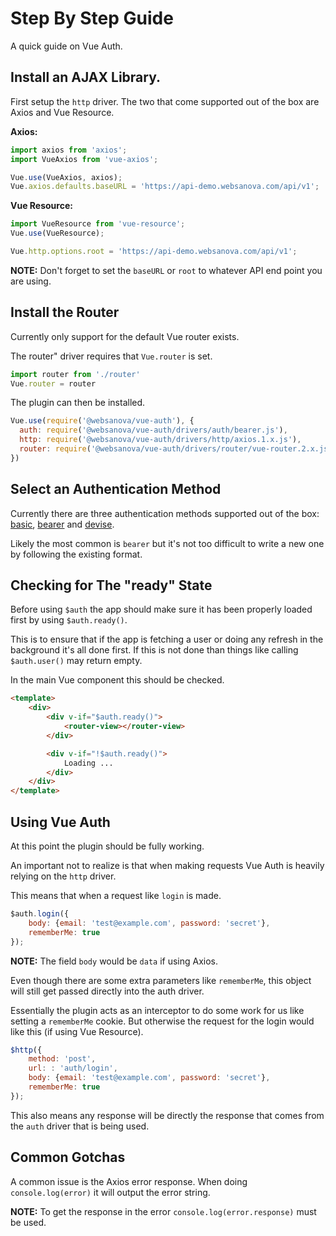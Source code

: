 # Step By Step Guide

A quick guide on Vue Auth.


## Install an AJAX Library.

First setup the `http` driver. The two that come supported out of the box are Axios and Vue Resource.

**Axios:**

```javascript
import axios from 'axios';
import VueAxios from 'vue-axios';

Vue.use(VueAxios, axios);
Vue.axios.defaults.baseURL = 'https://api-demo.websanova.com/api/v1';

```

**Vue Resource:**

```javascript
import VueResource from 'vue-resource';
Vue.use(VueResource);

Vue.http.options.root = 'https://api-demo.websanova.com/api/v1';
```

**NOTE:** Don't forget to set the `baseURL` or `root` to whatever API end point you are using.


## Install the Router

Currently only support for the default Vue router exists.

The router" driver requires that `Vue.router` is set.

```javascript
import router from './router'
Vue.router = router
```

The plugin can then be installed.

```javascript
Vue.use(require('@websanova/vue-auth'), {
  auth: require('@websanova/vue-auth/drivers/auth/bearer.js'),
  http: require('@websanova/vue-auth/drivers/http/axios.1.x.js'),
  router: require('@websanova/vue-auth/drivers/router/vue-router.2.x.js')
})
```


## Select an Authentication Method

Currently there are three authentication methods supported out of the box: [basic](https://github.com/websanova/vue-auth/blob/master/drivers/auth/basic.js), [bearer](https://github.com/websanova/vue-auth/blob/master/drivers/auth/bearer.js) and [devise](https://github.com/websanova/vue-auth/blob/master/drivers/auth/devise.js).

Likely the most common is `bearer` but it's not too difficult to write a new one by following the existing format.


## Checking for The "ready" State

Before using `$auth` the app should make sure it has been properly loaded first by using `$auth.ready()`.

This is to ensure that if the app is fetching a user or doing any refresh in the background it's all done first. If this is not done than things like calling `$auth.user()` may return empty.

In the main Vue component this should be checked.

```html
<template>
    <div>
        <div v-if="$auth.ready()">
            <router-view></router-view>
        </div>

        <div v-if="!$auth.ready()">
            Loading ...
        </div>
    </div>
</template>
```


## Using Vue Auth

At this point the plugin should be fully working.

An important not to realize is that when making requests Vue Auth is heavily relying on the `http` driver.

This means that when a request like `login` is made.

```javascript
$auth.login({
    body: {email: 'test@example.com', password: 'secret'},
    rememberMe: true 
});
```

**NOTE:** The field `body` would be `data` if using Axios.

Even though there are some extra parameters like `rememberMe`, this object will still get passed directly into the auth driver.

Essentially the plugin acts as an interceptor to do some work for us like setting a `rememberMe` cookie. But otherwise the request for the login would like this (if using Vue Resource).

```javascript
$http({
    method: 'post',
    url: : 'auth/login',
    body: {email: 'test@example.com', password: 'secret'},
    rememberMe: true 
});
```

This also means any response will be directly the response that comes from the `auth` driver that is being used.


## Common Gotchas

A common issue is the Axios error response. When doing `console.log(error)` it will output the error string.

**NOTE:** To get the response in the error `console.log(error.response)` must be used.


